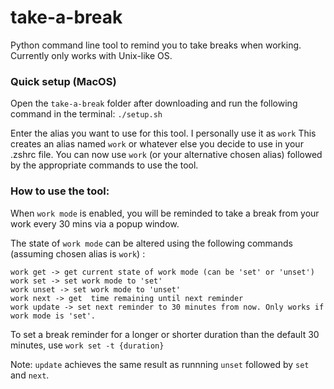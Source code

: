 # take-a-break

Python command line tool to remind you to take breaks when working. Currently only works with Unix-like OS.

### Quick setup (MacOS)

Open the `take-a-break` folder after downloading and run the following command in the terminal: `./setup.sh`

Enter the alias you want to use for this tool. I personally use it as `work`
This creates an alias named `work` or whatever else you decide to use in your .zshrc file. You can now use `work` (or your alternative chosen alias) followed by the appropriate commands to use the tool.

### How to use the tool:

When `work mode` is enabled, you will be reminded to take a break from your work every 30 mins via a popup window.

The state of `work mode` can be altered using the following commands (assuming chosen alias is `work`) :

```
work get -> get current state of work mode (can be 'set' or 'unset')
work set -> set work mode to 'set'
work unset -> set work mode to 'unset'
work next -> get  time remaining until next reminder
work update -> set next reminder to 30 minutes from now. Only works if work mode is 'set'.
```

To set a break reminder for a longer or shorter duration than the default 30 minutes, use `work set -t {duration}`

Note: `update` achieves the same result as runnning `unset` followed by `set` and `next`.
